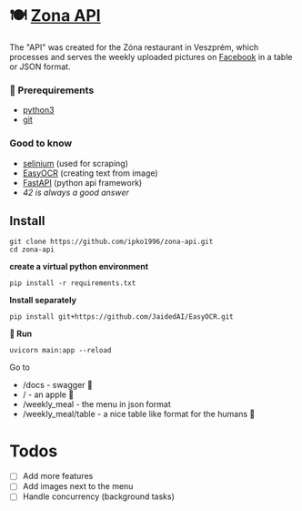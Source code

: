 # 🍽️ [Zona API](https://zona-api.up.railway.app/)

The "API" was created for the Zóna restaurant in Veszprém, which processes and serves the weekly uploaded pictures on [Facebook](https://www.facebook.com/zonaetterem) in a table or JSON format.

### 🐍 Prerequirements

- [python3](https://www.python.org/downloads/)
- [git](https://git-scm.com/downloads)

### Good to know

- [selinium](https://www.selenium.dev/) (used for scraping)
- [EasyOCR](https://github.com/JaidedAI/EasyOCR) (creating text from image)
- [FastAPI](https://fastapi.tiangolo.com/) (python api framework)
- _42 is always a good answer_

## Install

```
git clone https://github.com/ipko1996/zona-api.git
cd zona-api
```

**create a virtual python environment**

```
pip install -r requirements.txt
```

**Install separately**

```
pip install git+https://github.com/JaidedAI/EasyOCR.git
```

**🦄 Run**

```
uvicorn main:app --reload
```

Go to

- /docs - swagger 📜
- / - an apple 🍎
- /weekly_meal - the menu in json format
- /weekly_meal/table - a nice table like format for the humans 🙆

# Todos

- [ ] Add more features
- [ ] Add images next to the menu
- [ ] Handle concurrency (background tasks)
